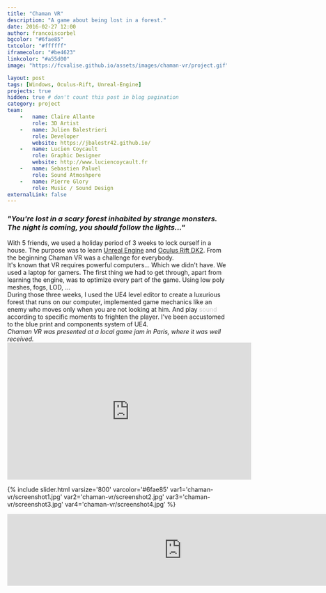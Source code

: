 ```yaml
---
title: "Chaman VR"
description: "A game about being lost in a forest."
date: 2016-02-27 12:00
author: francoiscorbel
bgcolor: "#6fae85"
txtcolor: "#ffffff"
iframecolor: "#be4623"
linkcolor: "#a55d00"
image: "https://fcvalise.github.io/assets/images/chaman-vr/project.gif"

layout: post
tags: [Windows, Oculus-Rift, Unreal-Engine]
projects: true
hidden: true # don't count this post in blog pagination
category: project
team:
    -   name: Claire Allante
        role: 3D Artist
    -   name: Julien Balestrieri
        role: Developer
        website: https://jbalestr42.github.io/
    -   name: Lucien Coycault
        role: Graphic Designer
        website: http://www.luciencoycault.fr
    -   name: Sebastien Paluel
        role: Sound Atmoshpere
    -   name: Pierre Glory
        role: Music / Sound Design
externalLink: false
---
```

<div class="text general-margin"><h3><i>"You're lost in a scary forest inhabited by strange monsters. The night is coming, you should follow the lights..."</i></h3></div>

<div class="text justify general-margin">
With 5 friends, we used a holiday period of 3 weeks to lock ourself in a house.
The purpose was to learn <a alt="https://www.unrealengine.com" href="https://www.unrealengine.com" target="_blank">Unreal Engine</a> and 
<a alt="https://www.oculus.com/en-us/dk2/" href="https://www3.oculus.com/en-us/dk2/" target="_blank">Oculus Rift DK2</a>.
From the beginning Chaman VR was a challenge for everybody.
</div>
<div class="text justify general-margin">
It's known that VR requires powerful computers... Which we didn't have. We used a laptop
for gamers. The first thing we had to get through, apart from learning the engine, was to optimize
every part of the game. Using low poly meshes, fogs, LOD, ...
</div>
<div class="text justify general-margin">
During those three weeks, I used the UE4 level editor to create a luxurious forest that runs on our computer,
implemented game mechanics like an enemy who moves only when you are not looking at him. And play
<div style="display: inline-block; color: #cccccc;" onclick="playSound()">sound</div> 
according to specific moments to frighten the player. I've been accustomed to the blue print and components system of UE4.
</div>
<div class="text general-margin"><i>
Chaman VR was presented at a local game jam in Paris, where it was well received.
</i></div>

<div class="video general-margin">
    <iframe width="560" height="315" src="https://www.youtube.com/embed/goZikfz87HM?modestbranding=1&autohide=1&showinfo=0&controls=0" frameborder="0" allowfullscreen></iframe>
</div>

{% include slider.html varsize='800' varcolor='#6fae85' var1='chaman-vr/screenshot1.jpg' var2='chaman-vr/screenshot2.jpg' var3='chaman-vr/screenshot3.jpg' var4='chaman-vr/screenshot4.jpg' %}

<div class="general-margin">
<iframe frameborder="0" src="https://itch.io/embed/165258?linkback=true&border_width=1&amp;bg_color=be4623&amp;fg_color=222222&amp;link_color=6fae85&amp;border_color=dc6441" width="800" height="165"></iframe>
</div>

<audio id="sound" src="{{ site.url}}/assets/sounds/chaman_scary.ogg"></audio>
<script>
function playSound() { document.getElementById('sound').play(); }
</script>
